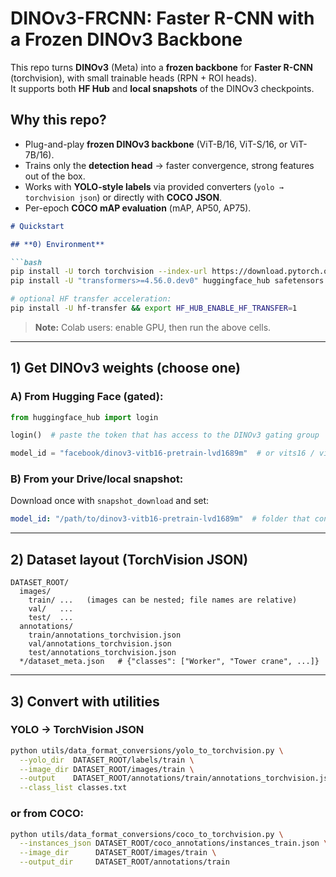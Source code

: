 # DINOv3-FRCNN: Faster R-CNN with a Frozen DINOv3 Backbone

This repo turns **DINOv3** (Meta) into a **frozen backbone** for **Faster R-CNN** (torchvision), with small trainable heads (RPN + ROI heads).  
It supports both **HF Hub** and **local snapshots** of the DINOv3 checkpoints.

## Why this repo?
- Plug-and-play **frozen DINOv3 backbone** (ViT-B/16, ViT-S/16, or ViT-7B/16).  
- Trains only the **detection head** → faster convergence, strong features out of the box.  
- Works with **YOLO-style labels** via provided converters (`yolo → torchvision json`) or directly with **COCO JSON**.  
- Per-epoch **COCO mAP evaluation** (mAP, AP50, AP75).  

````markdown
# Quickstart

## **0) Environment**

```bash
pip install -U torch torchvision --index-url https://download.pytorch.org/whl/cu121
pip install -U "transformers>=4.56.0.dev0" huggingface_hub safetensors accelerate pycocotools

# optional HF transfer acceleration:
pip install -U hf-transfer && export HF_HUB_ENABLE_HF_TRANSFER=1
````

> **Note:** Colab users: enable GPU, then run the above cells.

---

## **1) Get DINOv3 weights (choose one)**

### **A) From Hugging Face (gated):**

```python
from huggingface_hub import login

login()  # paste the token that has access to the DINOv3 gating group

model_id = "facebook/dinov3-vitb16-pretrain-lvd1689m"  # or vits16 / vit7b16
```

### **B) From your Drive/local snapshot:**

Download once with `snapshot_download` and set:

```yaml
model_id: "/path/to/dinov3-vitb16-pretrain-lvd1689m"  # folder that contains config.json, preprocess...
```

---

## **2) Dataset layout (TorchVision JSON)**

```text
DATASET_ROOT/
  images/
    train/ ...   (images can be nested; file names are relative)
    val/   ...
    test/  ...
  annotations/
    train/annotations_torchvision.json
    val/annotations_torchvision.json
    test/annotations_torchvision.json
  */dataset_meta.json   # {"classes": ["Worker", "Tower crane", ...]}
```

---

## **3) Convert with utilities**

### **YOLO → TorchVision JSON**

```bash
python utils/data_format_conversions/yolo_to_torchvision.py \
  --yolo_dir  DATASET_ROOT/labels/train \
  --image_dir DATASET_ROOT/images/train \
  --output    DATASET_ROOT/annotations/train/annotations_torchvision.json \
  --class_list classes.txt
```

### **or from COCO:**

```bash
python utils/data_format_conversions/coco_to_torchvision.py \
  --instances_json DATASET_ROOT/coco_annotations/instances_train.json \
  --image_dir      DATASET_ROOT/images/train \
  --output_dir     DATASET_ROOT/annotations/train
```

````

